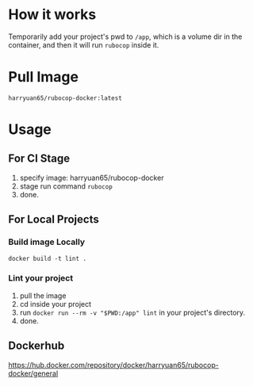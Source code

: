 # How it works

Temporarily add your project's pwd to `/app`, which is a volume dir in the container, and then it will run `rubocop` inside it.

# Pull Image

`harryuan65/rubocop-docker:latest`

# Usage

## For CI Stage

1. specify image: harryuan65/rubocop-docker
2. stage run command `rubocop`
3. done.

## For Local Projects

### Build image Locally

`docker build -t lint .`

### Lint your project

1. pull the image
2. cd inside your project
3. run `docker run --rm -v "$PWD:/app" lint` in your project's directory.
4. done.

## Dockerhub

https://hub.docker.com/repository/docker/harryuan65/rubocop-docker/general
